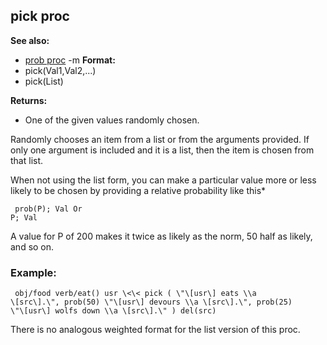 ## pick proc
**See also:**
*   [prob proc](/ref/proc/prob.md) -m<!-- -->
**Format:**
*   pick(Val1,Val2,\...)
*   pick(List)
<!-- -->
**Returns:**
*   One of the given values randomly chosen.


Randomly chooses an item from a list or from the arguments
provided. If only one argument is included and it is a list, then the
item is chosen from that list. 

When not using the list form,
you can make a particular value more or less likely to be chosen by
providing a relative probability like this* 
```
 prob(P); Val Or
P; Val 
```
 

A value for P of 200 makes it twice as likely
as the norm, 50 half as likely, and so on.
### Example:

```
 obj/food verb/eat() usr \<\< pick ( \"\[usr\] eats \\a
\[src\].\", prob(50) \"\[usr\] devours \\a \[src\].\", prob(25)
\"\[usr\] wolfs down \\a \[src\].\" ) del(src) 
```
 

There
is no analogous weighted format for the list version of this proc.